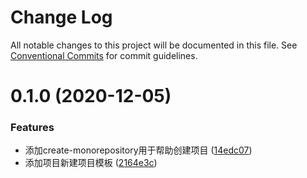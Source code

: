 # Change Log

All notable changes to this project will be documented in this file.
See [Conventional Commits](https://conventionalcommits.org) for commit guidelines.

# 0.1.0 (2020-12-05)


### Features

* 添加create-monorepository用于帮助创建项目 ([14edc07](https://github.com/heiseshandian/personal-docs/commit/14edc074fab8b434aee2f6b0be87a5d269850113))
* 添加项目新建项目模板 ([2164e3c](https://github.com/heiseshandian/personal-docs/commit/2164e3c4b0287011cc850fc835dc5b49a1d35a4c))
